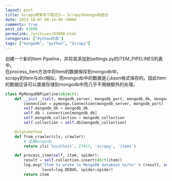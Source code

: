 ```yaml
---
layout: post
title: Scrapy框架学习笔记3—— Scrapy与mongodb结合
date: 2013-10-07 09:14:00 +0000
comments: true
post_id: 83890
permalink: /archives/83890.html
categories: ["Python栏目"]
tags: ["mongodb", "python", "Scrapy"]
---
```


创建一个新的Item Pipeline，并将其添加到settings.py的ITEM_PIPELINES列表中。  
在process_item方法中将item的数据保存到mongodb中。  
scrapy的Item与dict相似，而mongodb中的数据是心bson格式保存的。因此Item的数据应该可以直接存储到mongodb中而几乎不用做额外的处理。

``` python
class MyMongoDBPipeline(object):
    def __init__(self, mongodb_server, mongodb_port, mongodb_db, mongodb_collection):
        connection = pymongo.Connection(mongodb_server, mongodb_port)
        self.mongodb_db = mongodb_db
        self.db = connection[mongodb_db]
        self.mongodb_collection = mongodb_collection
        self.collection = self.db[mongodb_collection]

    @classmethod
    def from_crawler(cls, crawler):
        # 连接mongodb
        return cls('localhost', 27017, 'scrapy', 'items')

    def process_item(self, item, spider):
        result = self.collection.insert(dict(item))
        log.msg("Item %s wrote to MongoDB database %s/%s" % (result, self.mongodb_db, self.mongodb_collection),
                level=log.DEBUG, spider=spider)
        return item
```
